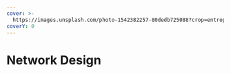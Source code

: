 ```yaml
---
cover: >-
  https://images.unsplash.com/photo-1542382257-80dedb725088?crop=entropy&cs=srgb&fm=jpg&ixid=M3wxOTcwMjR8MHwxfHNlYXJjaHwxfHxuZXR3b3JrfGVufDB8fHx8MTczNzU3MDE3Mnww&ixlib=rb-4.0.3&q=85
coverY: 0
---
```


# Network Design


